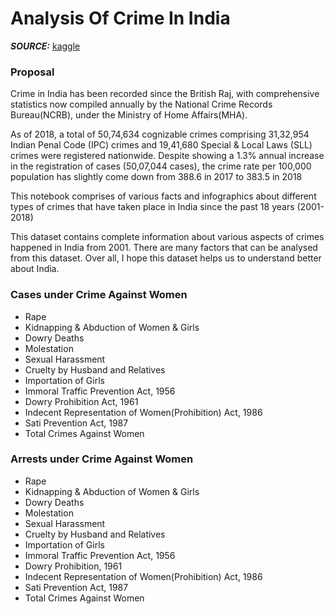# Analysis Of Crime In India 


***SOURCE:***  [kaggle](https://www.kaggle.com/rajanand/crime-in-india)


### Proposal

Crime in India has been recorded since the British Raj, with comprehensive statistics now compiled annually by the National Crime Records Bureau(NCRB), under the Ministry of Home Affairs(MHA).

As of 2018, a total of 50,74,634 cognizable crimes comprising 31,32,954 Indian Penal Code (IPC) crimes and 19,41,680 Special & Local Laws (SLL) crimes were registered nationwide. Despite showing a 1.3% annual increase in the registration of cases (50,07,044 cases), the crime rate per 100,000 population has slightly come down from 388.6 in 2017 to 383.5 in 2018

This notebook comprises of various facts and infographics about different types of crimes that have taken place in India since the past 18 years (2001-2018)

This dataset contains complete information about various aspects of crimes happened in India from 2001. There are many factors that can be analysed from this dataset. Over all, I hope this dataset helps us to understand better about India.



### Cases under Crime Against Women
- Rape
- Kidnapping & Abduction of Women & Girls
- Dowry Deaths
- Molestation
- Sexual Harassment
- Cruelty by Husband and Relatives
- Importation of Girls
- Immoral Traffic Prevention Act, 1956
- Dowry Prohibition Act, 1961
- Indecent Representation of Women(Prohibition) Act, 1986
- Sati Prevention Act, 1987
- Total Crimes Against Women



### Arrests under Crime Against Women
- Rape
- Kidnapping & Abduction of Women & Girls
- Dowry Deaths
- Molestation
- Sexual Harassment
- Cruelty by Husband and Relatives
- Importation of Girls
- Immoral Traffic Prevention Act, 1956
- Dowry Prohibition, 1961
- Indecent Representation of Women(Prohibition) Act, 1986
- Sati Prevention Act, 1987
- Total Crimes Against Women
